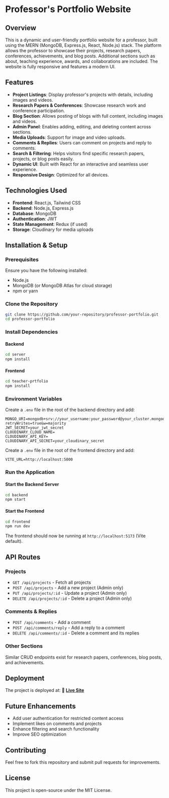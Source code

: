 # Professor's Portfolio Website

## Overview
This is a dynamic and user-friendly portfolio website for a professor, built using the MERN (MongoDB, Express.js, React, Node.js) stack. The platform allows the professor to showcase their projects, research papers, conferences, achievements, and blog posts. Additional sections such as about, teaching experience, awards, and collaborations are included. The website is fully responsive and features a modern UI.

## Features
- **Project Listings**: Display professor's projects with details, including images and videos.
- **Research Papers & Conferences**: Showcase research work and conference participation.
- **Blog Section**: Allows posting of blogs with full content, including images and videos.
- **Admin Panel**: Enables adding, editing, and deleting content across sections.
- **Media Uploads**: Support for image and video uploads.
- **Comments & Replies**: Users can comment on projects and reply to comments.
- **Search & Filtering**: Helps visitors find specific research papers, projects, or blog posts easily.
- **Dynamic UI**: Built with React for an interactive and seamless user experience.
- **Responsive Design**: Optimized for all devices.

## Technologies Used
- **Frontend**: React.js, Tailwind CSS
- **Backend**: Node.js, Express.js
- **Database**: MongoDB
- **Authentication**: JWT
- **State Management**: Redux (if used)
- **Storage**: Cloudinary for media uploads

## Installation & Setup
### Prerequisites
Ensure you have the following installed:
- Node.js
- MongoDB (or MongoDB Atlas for cloud storage)
- npm or yarn

### Clone the Repository
```bash
git clone https://github.com/your-repository/professor-portfolio.git
cd professor-portfolio
```

### Install Dependencies
#### Backend
```bash
cd server
npm install
```
#### Frontend
```bash
cd teacher-prtfolio
npm install
```

### Environment Variables
Create a `.env` file in the root of the backend directory and add:
```
MONGO_URI=mongodb+srv://your_username:your_password@your_cluster.mongodb.net/your_database?retryWrites=true&w=majority
JWT_SECRET=your_jwt_secret
CLOUDINARY_CLOUD_NAME=
CLOUDINARY_API_KEY=
CLOUDINARY_API_SECRET=your_cloudinary_secret
```
Create a `.env` file in the root of the frontend directory and add:
```
VITE_URL=http://localhost:5000
```

### Run the Application
#### Start the Backend Server
```bash
cd backend
npm start
```
#### Start the Frontend
```bash
cd frontend
npm run dev
```
The frontend should now be running at `http://localhost:5173` (Vite default).

## API Routes
### Projects
- `GET /api/projects` - Fetch all projects
- `POST /api/projects` - Add a new project (Admin only)
- `PUT /api/projects/:id` - Update a project (Admin only)
- `DELETE /api/projects/:id` - Delete a project (Admin only)

### Comments & Replies
- `POST /api/comments` - Add a comment
- `POST /api/comments/reply` - Add a reply to a comment
- `DELETE /api/comments/:id` - Delete a comment and its replies

### Other Sections
Similar CRUD endpoints exist for research papers, conferences, blog posts, and achievements.

## Deployment
The project is deployed at:
🔗 **[Live Site](https://proffessorproj-2.onrender.com/)**

## Future Enhancements
- Add user authentication for restricted content access
- Implement likes on comments and projects
- Enhance filtering and search functionality
- Improve SEO optimization

## Contributing
Feel free to fork this repository and submit pull requests for improvements.

## License
This project is open-source under the MIT License.

